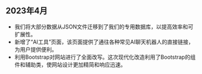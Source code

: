 ## 2023年4月

- 我们将大部分数据从JSON文件迁移到了我们的专用数据库，以提高效率和可扩展性。
- 新增了“AI工具”页面，该页面提供了通往各种常见AI聊天机器人的直接链接，为用户提供便利。
- 利用Bootstrap对网站进行了全面改写。这次现代化改造利用了Bootstrap的组件和辅助类，使网站设计更加精简和响应迅速。
